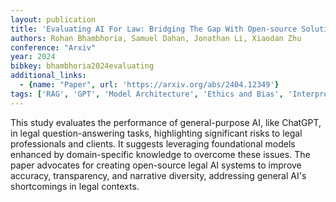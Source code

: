 ```yaml
---
layout: publication
title: 'Evaluating AI For Law: Bridging The Gap With Open-source Solutions'
authors: Rohan Bhambhoria, Samuel Dahan, Jonathan Li, Xiaodan Zhu
conference: "Arxiv"
year: 2024
bibkey: bhambhoria2024evaluating
additional_links:
  - {name: "Paper", url: 'https://arxiv.org/abs/2404.12349'}
tags: ['RAG', 'GPT', 'Model Architecture', 'Ethics and Bias', 'Interpretability']
---
```

This study evaluates the performance of general-purpose AI, like ChatGPT, in
legal question-answering tasks, highlighting significant risks to legal
professionals and clients. It suggests leveraging foundational models enhanced
by domain-specific knowledge to overcome these issues. The paper advocates for
creating open-source legal AI systems to improve accuracy, transparency, and
narrative diversity, addressing general AI's shortcomings in legal contexts.
